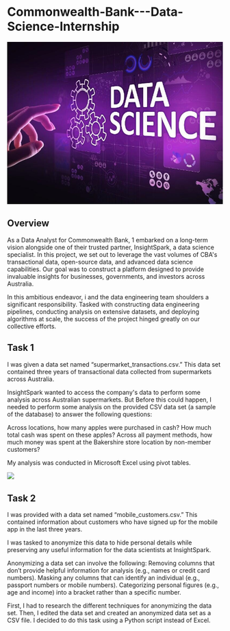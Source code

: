 # Commonwealth-Bank---Data-Science-Internship

![](cover.jpg)

## Overview

As a Data Analyst for Commonwealth Bank, 1 embarked on a long-term vision alongside one of their trusted partner, InsightSpark, a data science specialist. In this project, we set out to leverage the vast volumes of CBA's transactional data, open-source data, and advanced data science capabilities. Our goal was to construct a platform designed to provide invaluable insights for businesses, governments, and investors across Australia.

In this ambitious endeavor, i and the data engineering team shoulders a significant responsibility. Tasked with constructing data engineering pipelines, conducting analysis on extensive datasets, and deploying algorithms at scale, the success of the project hinged greatly on our collective efforts.

## Task 1

I was given a data set named “supermarket_transactions.csv.” This data set contained three years of transactional data collected from supermarkets across Australia. 

InsightSpark wanted to access the company's data to perform some analysis across Australian supermarkets. But Before this could happen, I needed to perform some analysis on the provided CSV data set (a sample of the database) to answer the following questions:

Across locations, how many apples were purchased in cash?
How much total cash was spent on these apples?
Across all payment methods, how much money was spent at the Bakershire store location by non-member customers?

My analysis was conducted in Microsoft Excel using pivot tables.

![](cover1.jpg)


## Task 2

I was provided with a data set named “mobile_customers.csv.” This contained information about customers who have signed up for the mobile app in the last three years.

I was tasked to anonymize this data to hide personal details while preserving any useful information for the data scientists at InsightSpark.

Anonymizing a data set can involve the following:
Removing columns that don’t provide helpful information for analysis (e.g., names or credit card numbers).
Masking any columns that can identify an individual (e.g., passport numbers or mobile numbers).
Categorizing personal figures (e.g., age and income) into a bracket rather than a specific number.

First, I had to research the different techniques for anonymizing the data set. Then, I edited the data set and created an anonymized data set as a CSV file. I decided to do this task using a Python script instead of Excel.
